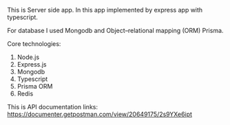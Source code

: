 This is Server side app. In this app implemented by express app with typescript.

For database I used Mongodb and Object–relational mapping (ORM) Prisma.

Core technologies:
1. Node.js
2. Express.js
3. Mongodb
4. Typescript
5. Prisma ORM
6. Redis





This is API documentation links: https://documenter.getpostman.com/view/20649175/2s9YXe6ipt  


